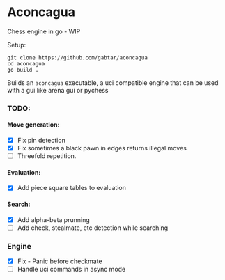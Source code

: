 # Aconcagua

Chess engine in go - WIP

Setup:
```
git clone https://github.com/gabtar/aconcagua
cd aconcagua
go build .
```

Builds an `aconcagua` executable, a uci compatible engine that can be used with a gui like arena gui or pychess 


### TODO:

#### Move generation:
- [x] Fix pin detection
- [x] Fix sometimes a black pawn in edges returns illegal moves
- [ ] Threefold repetition.

#### Evaluation:
- [x] Add piece square tables to evaluation

#### Search:
- [x] Add alpha-beta prunning
- [ ] Add check, stealmate, etc detection while searching

### Engine
- [x] Fix - Panic before checkmate
- [ ] Handle uci commands in async mode
